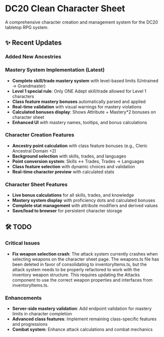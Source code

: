 # DC20 Clean Character Sheet

A comprehensive character creation and management system for the DC20 tabletop RPG system.

## ✨ Recent Updates

### Added New Ancestries

### Mastery System Implementation (Latest)
- **Complete skill/trade mastery system** with level-based limits (Untrained → Grandmaster)
- **Level 1 special rule**: Only ONE Adept skill/trade allowed for Level 1 characters
- **Class feature mastery bonuses** automatically parsed and applied
- **Real-time validation** with visual warnings for mastery violations
- **Calculated bonuses display**: Shows Attribute + Mastery*2 bonuses on character sheet
- **Enhanced UI** with mastery names, tooltips, and bonus calculations

### Character Creation Features
- **Ancestry point calculation** with class feature bonuses (e.g., Cleric Ancestral Domain +2)
- **Background selection** with skills, trades, and languages
- **Point conversion system**: Skills ↔ Trades, Trades → Languages
- **Class feature selection** with dynamic choices and validation
- **Real-time character preview** with calculated stats

### Character Sheet Features
- **Live bonus calculations** for all skills, trades, and knowledge
- **Mastery system display** with proficiency dots and calculated bonuses
- **Complete stat management** with attribute modifiers and derived values
- **Save/load to browser** for persistent character storage

## 🛠️ TODO

### Critical Issues
- **Fix weapon selection crash**: The attack system currently crashes when selecting weapons on the character sheet page. The weapons.ts file has been deleted in favor of consolidating to inventoryItems.ts, but the attack system needs to be properly refactored to work with the inventory weapon structure. This requires updating the Attacks component to use the correct weapon properties and interfaces from inventoryItems.ts.

### Enhancements
- **Server-side mastery validation**: Add endpoint validation for mastery limits in character completion
- **Advanced class features**: Implement remaining class-specific features and progressions
- **Combat system**: Enhance attack calculations and combat mechanics
